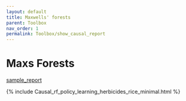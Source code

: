 ```yaml
---
layout: default
title: Maxwells' forests
parent: Toolbox
nav_order: 1
permalink: Toolbox/show_causal_report
---
```



# Maxs Forests

[sample_report](../Toolbox/show_causal_report)

{% include Causal_rf_policy_learning_herbicides_rice_minimal.html %}
